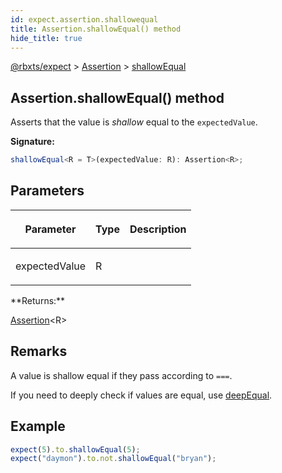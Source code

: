 ```yaml
---
id: expect.assertion.shallowequal
title: Assertion.shallowEqual() method
hide_title: true
---
```


[@rbxts/expect](./expect.md) &gt; [Assertion](./expect.assertion.md) &gt; [shallowEqual](./expect.assertion.shallowequal.md)

## Assertion.shallowEqual() method

Asserts that the value is _shallow_ equal to the `expectedValue`<!-- -->.

**Signature:**

```typescript
shallowEqual<R = T>(expectedValue: R): Assertion<R>;
```

## Parameters

<table><thead><tr><th>

Parameter


</th><th>

Type


</th><th>

Description


</th></tr></thead>
<tbody><tr><td>

expectedValue


</td><td>

R


</td><td>


</td></tr>
</tbody></table>
**Returns:**

[Assertion](./expect.assertion.md)<!-- -->&lt;R&gt;

## Remarks

A value is shallow equal if they pass according to `===`<!-- -->.

If you need to deeply check if values are equal, use [deepEqual](./expect.assertion.deepequal.md)<!-- -->.

## Example


```ts
expect(5).to.shallowEqual(5);
expect("daymon").to.not.shallowEqual("bryan");
```
